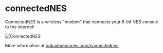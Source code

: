 # connectedNES
ConnectedNES is a wireless "modem" that connects your 8-bit NES console to the internet!

![ConnectedNES](http://www.nobadmemories.com/img/connectednes1.gif)

More information at [nobadmemories.com/connectednes](http://www.nobadmemories.com/connectednes)

